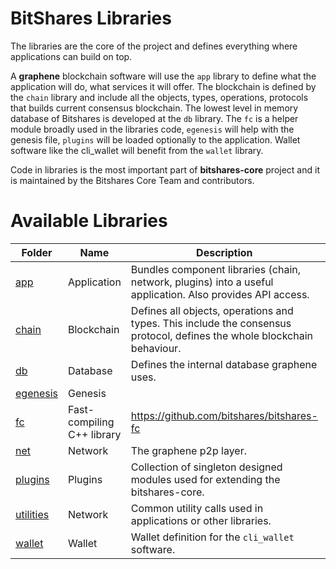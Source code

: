 # BitShares Libraries

The libraries are the core of the project and defines everything where applications can build on top.

A **graphene** blockchain software will use the `app` library to define what the application will do, what services it will offer. The blockchain is defined by the `chain` library and include all the objects, types, operations, protocols that builds current consensus blockchain. The lowest level in memory database of Bitshares is developed at the `db` library. The `fc` is a helper module broadly used in the libraries code, `egenesis` will help with the genesis file, `plugins` will be loaded optionally to the application. Wallet software like the cli_wallet will benefit from the `wallet` library.

Code in libraries is the most important part of **bitshares-core** project and it is maintained by the Bitshares Core Team and contributors.
# Available Libraries

Folder | Name | Description | Status
---|---|---|---
[app](app) | Application | Bundles component libraries (chain, network, plugins) into a useful application. Also provides API access. | Active 
[chain](chain) | Blockchain | Defines all objects, operations and types. This include the consensus protocol, defines the whole blockchain behaviour. | Active 
[db](db) | Database | Defines the internal database graphene uses. | Active 
[egenesis](egenesis) | Genesis |  | Active
[fc](fc) | Fast-compiling C++ library | https://github.com/bitshares/bitshares-fc | Active 
[net](net) | Network | The graphene p2p layer. | Active 
[plugins](plugins) | Plugins | Collection of singleton designed modules used for extending the bitshares-core.  | Active 
[utilities](utilities) | Network | Common utility calls used in applications or other libraries. | Active 
[wallet](wallet) | Wallet | Wallet definition for the `cli_wallet` software. | Active
